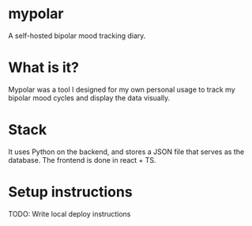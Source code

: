 # mypolar

A self-hosted bipolar mood tracking diary.

# What is it?

Mypolar was a tool I designed for my own personal usage to track my bipolar mood cycles and display the data visually.

# Stack

It uses Python on the backend, and stores a JSON file that serves as the database. The frontend is done in react + TS.

# Setup instructions

TODO: Write local deploy instructions
